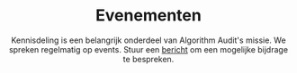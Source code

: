 ---
layout: overview
title: Evenementen
subtitle: >
  Kennisdeling is een belangrijk onderdeel van Algorithm Audit's missie. We
  spreken regelmatig op events. Stuur een [bericht](/nl/about/contact/) om een
  mogelijke bijdrage te bespreken.
image: /images/svg-illustrations/events.svg
events:
  - title: 'Presentatie UvA AI, Media & Democratie lab'
    description: >
      Presentatie over artikel [Hoe ‘algoprudentie’ kan bijdragen aan een verantwoorde inzet van machine learning-algoritmes](/nl/knowledge-platform/knowledge-base/njb-artikel/)
      tijdens een seminar van UvA AI, Media & Democratie lab

      {{< pdf_frame
      articleUrl1="https://drive.google.com/file/d/1J4HojWGUE4IBhVsxIsht0SXorIex8ngH/preview"
      width_desktop_pdf="12" width_mobile_pdf="12" >}}
    image: /images/events/images.jpeg
    date: 16-04-2024
    facets:
      - value: '2024'
        label: '2024'
        hide: true
      - value: year_q2_2024
        label: Q2-2024
        hide: true
      - value: type_presentation
        label: presentatie
  - title: Kennisdeling Rekenkamer Den Haag
    description: >
      Kennisdeling over het auditeren van algoritmes vanuit zowel kwalitatief als kwantitatief perspectief

      {{< pdf_frame
      articleUrl1="https://drive.google.com/file/d/1CwCrQLdFP29ssxu-mnjAZxEGlfF66OW6/preview"
      width_desktop_pdf="12" width_mobile_pdf="12" >}}
    image: /images/events/DH_rekenkamer.png
    date: 27-03-2024
    facets:
      - value: '2024'
        label: '2024'
        hide: true
      - value: year_q1_2024
        label: Q1-2024
        hide: true
      - value: type_event
        label: event
  - title: Spreker tijdens debat gemeenteraad Amsterdam
    description: >
      Bijdrage aan debat gemeenteraad over eindevaluatie 'Slimme check levensonderhoud' –
      een risico-taxatiemethode voor aanvragen van bijstandsuitkeringen. Focus op risico van vooringenomenheid 
      van zowel algoritme- als mens-gedreven controleproces. Zie ook:

      * Frans-Duitse televisiezender Arte maakte opnames tijdens het debat <a
      href="https://www.arte.tv/de/videos/119741-000-A/jurriaan-ki-pruefer-aus-den-niederlanden/"
      target="_blank">(link)</a>;

      * [Opinie-artikel](/nl/knowledge-platform/knowledge-base/op-ed_human_vs_machine_bias/)
      over deze thematiek zoals gepubliceerd in Het Parool op 14-02-2024.
    image: /images/events/Amsterdam.png
    date: 20-03-2024
    facets:
      - value: 'year_2024'
        label: '2024'
        hide: true
      - value: year_q1_2024
        label: Q1-2024
        hide: true
      - value: type_interview
        label: interview
  - title: >-
      Presentatie Fundamentele Rechten Impact Assessment (FRIAs) en inclusieve,
      deliberatieve adviescommissies voor verantwoorde AI – plenaire bijeenkomst
      JTC21 CEN-CENELEC Dublin
    description: >
      Presentatie Fundamentele Rechten Impact Assessment (FRIAs) en inclusieve,
      deliberatieve adviescommissies voor verantwoorde AI – plenaire bijeenkomst
      JTC21 CEN-CENELEC Dublin
    image: /images/events/jtc21.jpg
    date: 13-02-2024
    facets:
      - value: type_presentation
        label: presentatie
        hide: false
      - value: year_q1_2024
        label: Q1-2024
        hide: true
      - value: '2024'
        label: '2024'
        hide: true
  - title: >-
      Algoritmeseminar Autoriteit Persoonsgegevens – Het auditeren van
      algoritmes
    description: >
      Paneldiscussie over het auditeren van algoritmes. Delen van
      praktijkervaring.
    image: /images/events/dutch-data-protection.jpg
    date: 08-02-2024
    facets:
      - value: 'year_2024'
        label: '2024'
        hide: true
      - value: year_q1_2024
        label: Q1-2024
        hide: true
      - value: type_panel
        label: paneldiscussie
  - title: 'Rijksuniversiteit Groningen (RUG) AI Verordening '
    description: |
      Bijdrage aan paneldiscussie
    image: /images/events/RUG.png
    date: 06-02-2024
    facets:
      - value: 'year_2024'
        label: '2024'
        hide: true
      - value: year_q1_2024
        label: Q1-2024
        hide: true
      - value: type_panel
        label: paneldiscussie
  - title: >-
      Lunchlezing Bias Detection Tool studievereniging Christiaan Huygens TU
      Delft
    description: >
      Lunchlezing Bias Detection Tool studievereniging Christiaan Huygens voor
      wiskunde en informatica TU Delft.
    image: /images/events/mathematics and computer science tu delft.png
    date: 08-01-2024
    facets:
      - value: 'year_2024'
        label: '2024'
        hide: true
      - value: year_q1_2024
        label: Q1-2024
        hide: true
      - value: type_presentation
        label: presentatie
  - title: >-
      Presentatie over inclusieve, deliberatieve adviescommissies – Werkgroep 1
      Inclusiviteit JTC21 CEN-CENELEC 
    description: >
      Kennisdeling over het bijeenbrengen van inclusieve, deliberatieve
      adviescommissies door Stichting Algorithm Audit voor de Inclusiviteit
      werkgroep van JTC21 CEN-CENELEC
    image: /images/events/jtc21.jpg
    date: 07-01-2024
    facets:
      - value: 'year_2024'
        label: '2024'
        hide: true
      - value: year_q1_2024
        label: Q1-2024
        hide: true
      - value: type_presentation
        label: presentatie
  - title: Digitale Diensten Wet stakeholder evenement Europese Commissie
    description: >
      Digital Services Act (DSA) stakeholder evenement. Zie ook Algorithm
      Audit's feedback op de DSA's delegated regulation (onafhankelijke audit
      verplichtingen) zoals ingediend bij de Europese Commissie.
    image: /images/events/DSA.jpeg
    date: 27-06-2023
    facets:
      - value: 'year_2023'
        label: '2023'
        hide: true
      - value: type_event
        label: evenement
facet_groups:
  - value: year
    title: Jaar
    facets:
      - value: q2_2024
        label: Q2-2024
      - value: q1_2024
        label: Q1-2024
      - value: '2023'
        label: '2023'
  - value: type
    title: Type evenement
    facets:
      - value: article
        label: Artikel
      - value: event
        label: Evenement
      - value: interview
        label: Interview
      - value: panel
        label: Paneldiscussie
      - value: presentation
        label: Presentatie
---